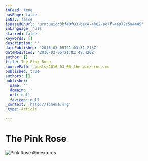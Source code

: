 ```yaml
---
inFeed: true
hasPage: false
inNav: false
isBasedOnUrl: 'urn:uuid:3bf40f83-bec4-4b82-ac7f-4e972c5a4445'
inLanguage: null
starred: false
keywords: []
description: ''
datePublished: '2016-03-05T21:03:31.213Z'
dateModified: '2016-03-05T21:02:48.420Z'
author: []
title: The Pink Rose
sourcePath: _posts/2016-03-05-the-pink-rose.md
published: true
authors: []
publisher:
  name: ''
  domain: ''
  url: null
  favicon: null
_context: 'http://schema.org'
_type: Article

---
```

# The Pink Rose
![Pink Rose &commat;mextures](https://scontent.cdninstagram.com/t51.2885-15/sh0.08/e35/p640x640/12783228_1661237784141518_2061360059_n.jpg?ig_cache_key=MTE5NTIyMDUyMjQ0NDA2ODExNg%3D%3D.2)